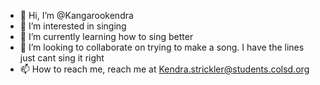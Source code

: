 - 👋 Hi, I’m @Kangarookendra
- 👀 I’m interested in singing
- 🌱 I’m currently learning how to sing better
- 💞️ I’m looking to collaborate on trying to make a song. I have the lines just cant sing it right
- 📫 How to reach me, reach me at Kendra.strickler@students.colsd.org

<!---
Kangarookendra/Kangarookendra is a ✨ special ✨ repository because its `README.md` (this file) appears on your GitHub profile.
You can click the Preview link to take a look at your changes.
--->
